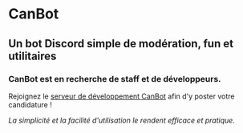 # CanBot

## Un bot Discord simple de modération, fun et utilitaires

### CanBot est en recherche de staff et de développeurs.
Rejoignez le [serveur de développement CanBot](https://invite.gg/canbotsupport) afin d'y poster votre candidature !

*La simplicité et la facilité d'utilisation le rendent efficace et pratique.*
